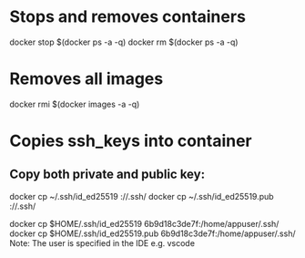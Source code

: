 # Stops and removes containers
docker stop $(docker ps -a -q)
docker rm $(docker ps -a -q)

# Removes all images
docker rmi $(docker images -a -q)

# Copies ssh_keys into container

## Copy both private and public key:
docker cp ~/.ssh/id_ed25519 <container-name>://.ssh/
docker cp ~/.ssh/id_ed25519.pub <container-name>:/<user>/.ssh/

docker cp $HOME/.ssh/id_ed25519 6b9d18c3de7f:/home/appuser/.ssh/
docker cp $HOME/.ssh/id_ed25519.pub 6b9d18c3de7f:/home/appuser/.ssh/
Note: The user is specified in the IDE e.g. vscode 
 


